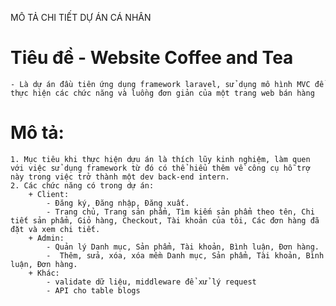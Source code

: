 MÔ TẢ CHI TIẾT DỰ ÁN CÁ NHÂN

# Tiêu đề - Website Coffee and Tea
    - Là dự án đầu tiên ứng dụng framework laravel, sử dụng mô hình MVC để thực hiện các chức năng và luồng đơn giản của một trang web bán hàng
# Mô tả: 
    1. Mục tiêu khi thực hiện dựu án là thích lũy kinh nghiệm, làm quen với việc sử dụng framework từ đó có thể hiểu thêm về công cụ hỗ trợ này trong việc trở thành một dev back-end intern.
    2. Các chức năng có trong dự án:
        + Client: 
            - Đăng ký, Đăng nhập, Đăng xuất.
            - Trang chủ, Trang sản phẩm, Tìm kiếm sản phẩm theo tên, Chi tiết sản phẩm, Giỏ hàng, Checkout, Tài khoản của tôi, Các đơn hàng đã đặt và xem chi tiết.
        + Admin: 
            - Quản lý Danh mục, Sản phẩm, Tài khoản, Bình luận, Đơn hàng.
            -  Thêm, sửa, xóa, xóa mềm Danh mục, Sản phẩm, Tài khoản, Bình luận, Đơn hàng.
        + Khác: 
            - validate dữ liệu, middleware để xử lý request
            - API cho table blogs
